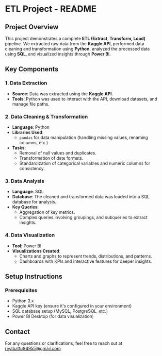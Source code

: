 # ETL Project - README

## Project Overview

This project demonstrates a complete **ETL (Extract, Transform, Load)** pipeline. We extracted raw data from the **Kaggle API**, performed data cleaning and transformation using **Python**, analyzed the processed data using **SQL**, and visualized insights through **Power BI**.

## Key Components

### 1. **Data Extraction**
   - **Source**: Data was extracted using the **Kaggle API**.
   - **Tools**: Python was used to interact with the API, download datasets, and manage file paths.

### 2. **Data Cleaning & Transformation**
   - **Language**: Python
   - **Libraries Used**:
     - `pandas` for data manipulation (handling missing values, renaming columns, etc.)
   - **Tasks**:
     - Removal of null values and duplicates.
     - Transformation of date formats.
     - Standardization of categorical variables and numeric columns for consistency.

### 3. **Data Analysis**
   - **Language**: SQL
   - **Database**: The cleaned and transformed data was loaded into a SQL database for analysis.
   - **Key Queries**:
     - Aggregation of key metrics.
     - Complex queries involving groupings, and subqueries to extract insights.

### 4. **Data Visualization**
   - **Tool**: Power BI
   - **Visualizations Created**:
     - Charts and graphs to represent trends, distributions, and patterns.
     - Dashboards with KPIs and interactive features for deeper insights.

## Setup Instructions

### Prerequisites
- Python 3.x
- Kaggle API key (ensure it's configured in your environment)
- SQL database setup (MySQL, PostgreSQL, etc.)
- Power BI Desktop (for data visualization)


## Contact
For any questions or clarifications, feel free to reach out at riyabattu84955@gmail.com 
